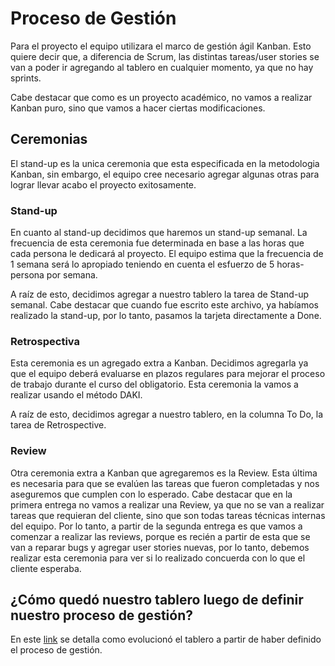# Proceso de Gestión

Para el proyecto el equipo utilizara el marco de gestión ágil Kanban. Esto quiere decir que, a diferencia de Scrum, las distintas tareas/user stories se van a poder ir agregando al tablero en cualquier momento, ya que no hay sprints.

Cabe destacar que como es un proyecto académico, no vamos a realizar Kanban puro, sino que vamos a hacer ciertas modificaciones. 

## Ceremonias

El stand-up es la unica ceremonia que esta especificada en la metodologia Kanban, sin embargo, el equipo cree necesario agregar algunas otras para lograr llevar acabo el proyecto exitosamente. 

### Stand-up

En cuanto al stand-up decidimos que haremos un stand-up semanal. La frecuencia de esta ceremonia fue determinada en base a las horas que cada persona le dedicará al proyecto. El equipo estima que la frecuencia de 1 semana será lo apropiado teniendo en cuenta el esfuerzo de 5 horas-persona por semana. 

A raíz de esto, decidimos agregar a nuestro tablero la tarea de Stand-up semanal. Cabe destacar que cuando fue escrito este archivo, ya habíamos realizado la stand-up, por lo tanto, pasamos la tarjeta directamente a Done.

### Retrospectiva 

Esta ceremonia es un agregado extra a Kanban. Decidimos agregarla ya que el equipo deberá evaluarse en plazos regulares para mejorar el proceso de trabajo durante el curso del obligatorio. Esta ceremonia la vamos a realizar usando el método DAKI. 

A raíz de esto, decidimos agregar a nuestro tablero, en la columna To Do, la tarea de Retrospective.

### Review

Otra ceremonia extra a Kanban que agregaremos es la Review. Esta última es necesaria para que se evalúen las tareas que fueron completadas y nos aseguremos que cumplen con lo esperado. Cabe destacar que en la primera entrega no vamos a realizar una Review, ya que no se van a realizar tareas que requieran del cliente, sino que son todas tareas técnicas internas del equipo. Por lo tanto, a partir de la segunda entrega es que vamos a comenzar a realizar las reviews, porque es recién a partir de esta que se van a reparar bugs y agregar user stories nuevas, por lo tanto, debemos realizar esta ceremonia para ver si lo realizado concuerda con lo que el cliente esperaba.

## ¿Cómo quedó nuestro tablero luego de definir nuestro proceso de gestión?

En este [link](https://github.com/fernandasecinaro/Diaz-RodriguezSotto-Secinaro/blob/develop/Entregas/Entrega%201/Tablero/Tablero%20versión%205.md) se detalla
como evolucionó el tablero a partir de haber definido el proceso de gestión.
